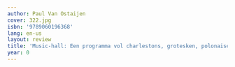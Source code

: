 ```yaml
---
author: Paul Van Ostaijen
cover: 322.jpg
isbn: '9789060196368'
lang: en-us
layout: review
title: 'Music-hall: Een programma vol charlestons, grotesken, polonaises en dressuurnummers'
year: 0
---
```


